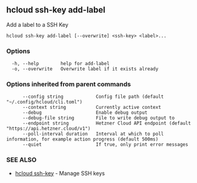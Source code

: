 ## hcloud ssh-key add-label

Add a label to a SSH Key

```
hcloud ssh-key add-label [--overwrite] <ssh-key> <label>...
```

### Options

```
  -h, --help        help for add-label
  -o, --overwrite   Overwrite label if it exists already
```

### Options inherited from parent commands

```
      --config string            Config file path (default "~/.config/hcloud/cli.toml")
      --context string           Currently active context
      --debug                    Enable debug output
      --debug-file string        File to write debug output to
      --endpoint string          Hetzner Cloud API endpoint (default "https://api.hetzner.cloud/v1")
      --poll-interval duration   Interval at which to poll information, for example action progress (default 500ms)
      --quiet                    If true, only print error messages
```

### SEE ALSO

* [hcloud ssh-key](hcloud_ssh-key.md)	 - Manage SSH keys
